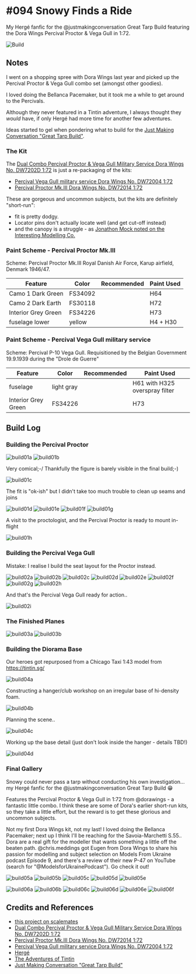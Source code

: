 # #094 Snowy Finds a Ride

My Hergé fanfic for the @justmakingconversation Great Tarp Build featuring the Dora Wings Percival Proctor & Vega Gull in 1:72.

![Build](./assets/SnowyFindsARide_build.jpg?raw=true)

## Notes

I went on a shopping spree with Dora Wings last year and picked up the Percival Proctor & Vega Gull combo set (amongst other goodies).

I loved doing the Bellanca Pacemaker, but it took me a while to get around to the Percivals.

Although they never featured in a Tintin adventure, I always thought they *would* have, if only Hergé had more time for another few adventures.

Ideas started to gel when pondering what to build for the [Just Making Conversation "Great Tarp Build"](https://www.facebook.com/groups/180391744759219).

### The Kit

The [Dual Combo Percival Proctor & Vega Gull Military Service Dora Wings No. DW7202D 1:72](https://www.scalemates.com/kits/dora-wings-dw7202d-percival-proctor-and-vega-gull--1266587)
is just a re-packaging of the kits:

* [Percival Vega Gull military service Dora Wings No. DW72004 1:72](https://www.scalemates.com/kits/dora-wings-dw72004-percival-vega-gull--1120298)
* [Percival Proctor Mk.III Dora Wings No. DW72014 1:72](https://www.scalemates.com/kits/dora-wings-dw72014-percival-proctor-mkiii--1170477)

These are gorgeous and uncommon subjects, but the kits are definitely "short-run":

* fit is pretty dodgy.
* Locator pins don't actually locate well (and get cut-off instead)
* and the canopy is a struggle - as [Jonathon Mock noted on the Interesting Modelling Co.](https://www.youtube.com/live/JSe3GlPsnwE&t=600)

### Paint Scheme - Percival Proctor Mk.III

Scheme: Percival Proctor Mk.III Royal Danish Air Force, Karup airfield, Denmark 1946/47.

| Feature               | Color                | Recommended | Paint Used |
|-----------------------|----------------------|-------------|------------|
| Camo 1 Dark Green     | FS34092              |             | H64        |
| Camo 2 Dark Earth     | FS30118              |             | H72        |
| Interior Grey Green   | FS34226              |             | H73        |
| fuselage lower        | yellow               |             | H4 + H30   |

### Paint Scheme - Percival Vega Gull military service

Scheme: Percival P-10 Vega Gull. Requisitioned by the Belgian Government 19.9.1939 during the "Drole de Guerre"

| Feature               | Color                | Recommended | Paint Used |
|-----------------------|----------------------|-------------|------------|
| fuselage              | light gray           |             | H61 with H325 overspray filter |
| Interior Grey Green   | FS34226              |             | H73        |

## Build Log

### Building the Percival Proctor

![build01a](./assets/build01_proctor/build01a.jpg?raw=true)
![build01b](./assets/build01_proctor/build01b.jpg?raw=true)

Very comical;-/ Thankfully the figure is barely visible in the final build;-)

![build01c](./assets/build01_proctor/build01c.jpg?raw=true)

The fit is "ok-ish" but I didn't take too much trouble to clean up seams and joins

![build01d](./assets/build01_proctor/build01d.jpg?raw=true)
![build01e](./assets/build01_proctor/build01e.jpg?raw=true)
![build01f](./assets/build01_proctor/build01f.jpg?raw=true)
![build01g](./assets/build01_proctor/build01g.jpg?raw=true)

A visit to the proctologist, and the Percival Proctor is ready to mount in-flight

![build01h](./assets/build01_proctor/build01h.jpg?raw=true)

### Building the Percival Vega Gull

Mistake: I realise I build the seat layout for the Proctor instead.

![build02a](./assets/build02_vega/build02a.jpg?raw=true)
![build02b](./assets/build02_vega/build02b.jpg?raw=true)
![build02c](./assets/build02_vega/build02c.jpg?raw=true)
![build02d](./assets/build02_vega/build02d.jpg?raw=true)
![build02e](./assets/build02_vega/build02e.jpg?raw=true)
![build02f](./assets/build02_vega/build02f.jpg?raw=true)
![build02g](./assets/build02_vega/build02g.jpg?raw=true)
![build02h](./assets/build02_vega/build02h.jpg?raw=true)

And that's the Percival Vega Gull ready for action..

![build02i](./assets/build02_vega/build02i.jpg?raw=true)

### The Finished Planes

![build03a](./assets/build03a.jpg?raw=true)
![build03b](./assets/build03b.jpg?raw=true)

### Building the Diorama Base

Our heroes got repurposed from a Chicago Taxi 1:43 model from <https://tintin.sg/>

![build04a](./assets/build04_diorama/build04a.jpg?raw=true)

Constructing a hanger/club workshop on an irregular base of hi-density foam.

![build04b](./assets/build04_diorama/build04b.jpg?raw=true)

Planning the scene..

![build04c](./assets/build04_diorama/build04c.jpg?raw=true)

Working up the base detail (just don't look inside the hanger - details TBD!)

![build04d](./assets/build04_diorama/build04d.jpg?raw=true)

### Final Gallery

Snowy could never pass a tarp without conducting his own investigation... my Hergé fanfic for the @justmakingconversation Great Tarp Build 😁

Features the Percival Proctor & Vega Gull in 1:72 from @dorawings - a fantastic little combo. I think these are some of Dora's earlier short-run kits, so they take a little effort, but the reward is to get these glorious and uncommon subjects.

Not my first Dora Wings kit, not my last! I loved doing the Bellanca Pacemaker; next up I think I'll be reaching for the Savoia-Marchetti S.55.. Dora are a real gift for the modeller that wants something a little off the beaten path. @chris.meddings got Eugen from Dora Wings to share his passion for modelling and subject selection on Models From Ukraine podcast Episode 9, and there's a review of their new P-47 on YouTube (search for "@ModelsforUkrainePodcast"). Go check it out!

![build05a](./assets/build05a.jpg?raw=true)
![build05b](./assets/build05b.jpg?raw=true)
![build05c](./assets/build05c.jpg?raw=true)
![build05d](./assets/build05d.jpg?raw=true)
![build05e](./assets/build05e.jpg?raw=true)

![build06a](./assets/build06a.jpg?raw=true)
![build06b](./assets/build06b.jpg?raw=true)
![build06c](./assets/build06c.jpg?raw=true)
![build06d](./assets/build06d.jpg?raw=true)
![build06e](./assets/build06e.jpg?raw=true)
![build06f](./assets/build06f.jpg?raw=true)

## Credits and References

* [this project on scalemates](https://www.scalemates.com/profiles/mate.php?id=74137&p=projects&project=152236)
* [Dual Combo Percival Proctor & Vega Gull Military Service Dora Wings No. DW7202D 1:72](https://www.scalemates.com/kits/dora-wings-dw7202d-percival-proctor-and-vega-gull--1266587)
* [Percival Proctor Mk.III Dora Wings No. DW72014 1:72](https://www.scalemates.com/kits/dora-wings-dw72014-percival-proctor-mkiii--1170477)
* [Percival Vega Gull military service Dora Wings No. DW72004 1:72](https://www.scalemates.com/kits/dora-wings-dw72004-percival-vega-gull--1120298)
* [Hergé](https://en.wikipedia.org/wiki/Herg%C3%A9)
* [The Adventures of Tintin](https://en.wikipedia.org/wiki/The_Adventures_of_Tintin)
* [Just Making Conversation "Great Tarp Build"](https://www.facebook.com/groups/180391744759219)
